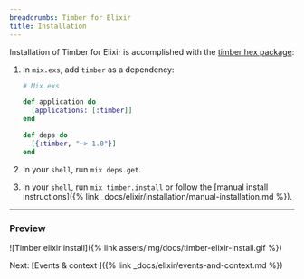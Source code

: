 ```yaml
---
breadcrumbs: Timber for Elixir
title: Installation
---
```


Installation of Timber for Elixir is accomplished with the [timber hex package](https://hex.pm/packages/timber):

1. In `mix.exs`, add `timber` as a dependency:

    ```elixir
    # Mix.exs

    def application do
      [applications: [:timber]]
    end

    def deps do
      [{:timber, "~> 1.0"}]
    end
    ```

2. In your `shell`, run `mix deps.get`.

3. In your `shell`, run `mix timber.install` or follow the [manual install instructions]({% link _docs/elixir/installation/manual-installation.md %}).

---

### Preview

![Timber elixir install]({% link assets/img/docs/timber-elixir-install.gif %})



<div class="next">
  Next: [Events & context <i class="fa fa-arrow-circle-right" aria-hidden="true"></i>]({% link _docs/elixir/events-and-context.md %})
</div>